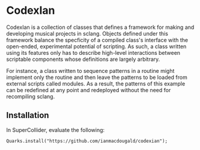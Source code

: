 # CodexIan

CodexIan is a collection of classes that defines a framework for making and developing musical projects in sclang. Objects defined under this framework balance the specficity of a compiled class's interface with the open-ended, experimental potential of scripting. As such, a class written using its features only has to describe high-level interactions between scriptable components whose definitions are largely arbitrary. 

For instance, a class written to sequence patterns in a routine might implement only the routine and then leave the patterns to be loaded from external scripts called modules. As a result, the patterns of this example can be redefined at any point and redeployed without the need for recompiling sclang.  

## Installation

In SuperCollider, evaluate the following: 

`Quarks.install("https://github.com/ianmacdougald/codexian");`


